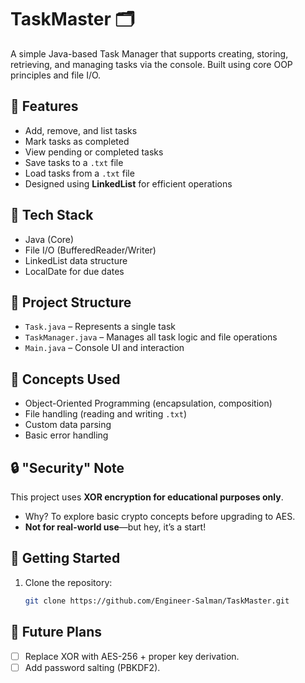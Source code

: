 # TaskMaster 🗂️

A simple Java-based Task Manager that supports creating, storing, retrieving, and managing tasks via the console. Built using core OOP principles and file I/O.

## 📌 Features

- Add, remove, and list tasks
- Mark tasks as completed
- View pending or completed tasks
- Save tasks to a `.txt` file
- Load tasks from a `.txt` file
- Designed using **LinkedList** for efficient operations

## 🧱 Tech Stack

- Java (Core)
- File I/O (BufferedReader/Writer)
- LinkedList data structure
- LocalDate for due dates

## 📂 Project Structure

- `Task.java` – Represents a single task
- `TaskManager.java` – Manages all task logic and file operations
- `Main.java` – Console UI and interaction

## 🧠 Concepts Used

- Object-Oriented Programming (encapsulation, composition)
- File handling (reading and writing `.txt`)
- Custom data parsing
- Basic error handling

 ## 🔒 "Security" Note  
This project uses **XOR encryption for educational purposes only**.  
- Why? To explore basic crypto concepts before upgrading to AES.  
- **Not for real-world use**—but hey, it’s a start!  

## 🏁 Getting Started

1. Clone the repository:
   ```bash
   git clone https://github.com/Engineer-Salman/TaskMaster.git

## 🚀 Future Plans  
- [ ] Replace XOR with AES-256 + proper key derivation.  
- [ ] Add password salting (PBKDF2).  
